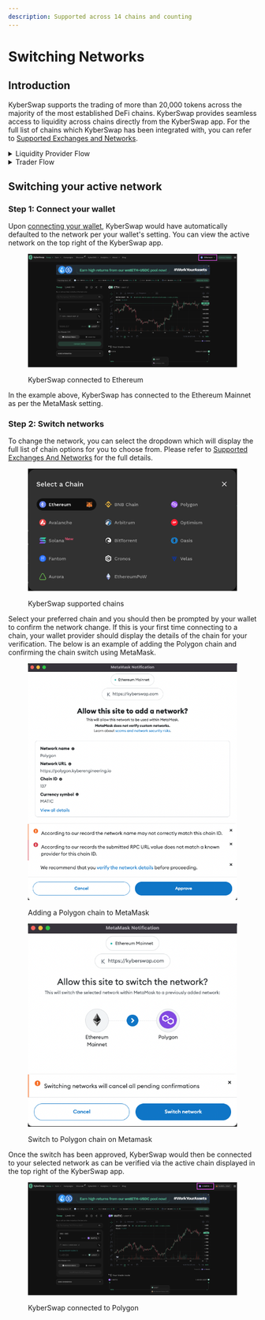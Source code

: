 ```yaml
---
description: Supported across 14 chains and counting
---
```


# Switching Networks

## Introduction

KyberSwap supports the trading of more than 20,000 tokens across the majority of the most established DeFi chains. KyberSwap provides seamless access to liquidity across chains directly from the KyberSwap app. For the full list of chains which KyberSwap has been integrated with, you can refer to [Supported Exchanges and Networks](../../../getting-started/supported-exchanges-and-networks.md).

<details>

<summary>Liquidity Provider Flow</summary>

Still deciding on which solution suits you best?&#x20;

* **Overview**: [Earn Yield By Contributing Liquidity](earn-yield-by-contributing-liquidity.md)
* **Detailed comparison**:  [Classic vs Elastic](../../../liquidity-solutions/classic-vs-elastic/)&#x20;

#### Next steps

1. [Connect Your Wallet](connect-your-wallet.md)&#x20;
2. **Switching Networks <-**
3. [Earn Yield By Contributing Liquidity](earn-yield-by-contributing-liquidity.md)

</details>

<details>

<summary>Trader Flow</summary>

1. [Connect Your Wallet ](connect-your-wallet.md)
2. **Switching Networks <-**
3. Get Tokens
   * [Get Crypto With Fiat](get-crypto-with-fiat.md)
   * [Bridge Your Assets Across Multiple Chains](bridge-your-assets-across-multiple-chains.md)
4. Swap Tokens
   * [Instantly Swap At The Best Rates](instantly-swap-at-the-best-rates.md)
   * [Swap At Your Preferred Rates](trade-at-your-preferred-rates.md)
   * [Swap Between Different Tokens Across Chains](swap-between-different-tokens-across-chains.md)

</details>

## Switching your active network

### **Step 1: Connect your wallet**

Upon [connecting your wallet](connect-your-wallet.md), KyberSwap would have automatically defaulted to the network per your wallet's setting. You can view the active network on the top right of the KyberSwap app.

<figure><img src="../../../.gitbook/assets/image (91).png" alt=""><figcaption><p>KyberSwap connected to Ethereum</p></figcaption></figure>

In the example above, KyberSwap has connected to the Ethereum Mainnet as per the MetaMask setting.&#x20;

### **Step 2: Switch networks**

To change the network, you can select the dropdown which will display the full list of chain options for you to choose from. Please refer to [Supported Exchanges And Networks](../../../getting-started/supported-exchanges-and-networks.md) for the full details.

<figure><img src="../../../.gitbook/assets/image (20) (2).png" alt=""><figcaption><p>KyberSwap supported chains</p></figcaption></figure>

Select your preferred chain and you should then be prompted by your wallet to confirm the network change. If this is your first time connecting to a chain, your wallet provider should display the details of the chain for your verification. The below is an example of adding the Polygon chain and confirming the chain switch using MetaMask.

<figure><img src="../../../.gitbook/assets/image (65).png" alt=""><figcaption><p>Adding a Polygon chain to MetaMask</p></figcaption></figure>

<figure><img src="../../../.gitbook/assets/image (2) (2).png" alt=""><figcaption><p>Switch to Polygon chain on Metamask</p></figcaption></figure>

Once the switch has been approved, KyberSwap would then be connected to your selected network as can be verified via the active chain displayed in the top right of the KyberSwap app.

<figure><img src="../../../.gitbook/assets/image (74).png" alt=""><figcaption><p>KyberSwap connected to Polygon</p></figcaption></figure>
